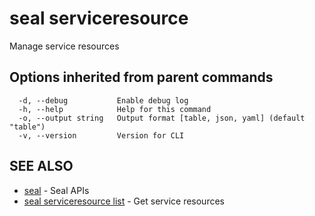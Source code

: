 # seal serviceresource

Manage service resources

## Options inherited from parent commands

```
  -d, --debug           Enable debug log
  -h, --help            Help for this command
  -o, --output string   Output format [table, json, yaml] (default "table")
  -v, --version         Version for CLI
```

## SEE ALSO

* [seal](../seal)	 - Seal APIs
* [seal serviceresource list](seal_serviceresource_list)	 - Get service resources

